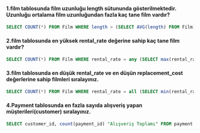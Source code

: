 #### 1.film tablosunda film uzunluğu length sütununda gösterilmektedir. Uzunluğu ortalama film uzunluğundan fazla kaç tane film vardır?
```sql 
SELECT COUNT(*) FROM Film WHERE length > (SELECT AVG(length) FROM Film);

``` 

#### 2.film tablosunda en yüksek rental_rate değerine sahip kaç tane film vardır?
```sql 
SELECT COUNT(*) FROM Film WHERE rental_rate = any (SELECT max(rental_rate) FROM Film);
``` 

#### 3.film tablosunda en düşük rental_rate ve en düşün replacement_cost değerlerine sahip filmleri sıralayınız.
```sql 
SELECT COUNT(*) FROM Film WHERE rental_rate = all (SELECT min(rental_rate) FROM Film) and replacement_cost = any (SELECT min(replacement_cost) FROM Film);
``` 


#### 4.Payment tablosunda en fazla sayıda alışveriş yapan müşterileri(customer) sıralayınız.
```sql 
SELECT customer_id, count(payment_id) "Alışveriş Toplamı" FROM payment GROUP BY customer_id ORDER BY "Alışveriş Toplamı" DESC
``` 

